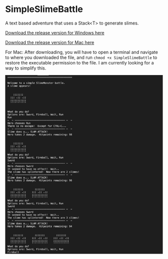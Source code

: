 # SimpleSlimeBattle
A text based adventure that uses a Stack&lt;T> to generate slimes.

[Download the release version for Windows here](https://github.com/illuminatednight/SimpleSlimeBattle/blob/master/Game/Published/Windows/SimpleSlimeBattle.exe)

[Download the release version for Mac here](https://github.com/illuminatednight/SimpleSlimeBattle/blob/master/Game/Published/Mac/SimpleSlimeBattle)

For Mac:
After downloading, you will have to open a terminal and navigate to where you downloaded the file, and run `chmod +x SimpleSlimeBattle` to restore the executable permission to the file.  I am currently looking for a way to simplify this.

![Check out the wild graphics!](/Game/SimpleSlimeBattle.png)
